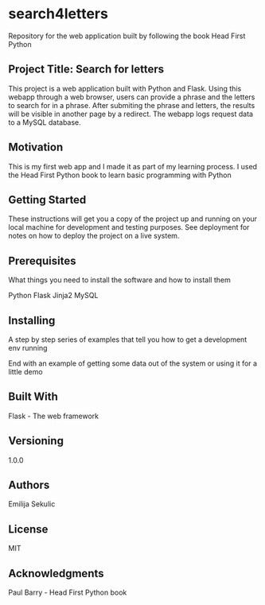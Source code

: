 # search4letters 
Repository for the web application built by following the book Head First Python

## Project Title: Search for letters

This project is a web application built with Python and Flask.
Using this webapp through a web browser, users can provide a phrase and the letters to search for in a phrase.
After submiting the phrase and letters, the results will be visible in another page by a redirect.
The webapp logs request data to a MySQL database.

## Motivation
This is my first web app and I made it as part of my learning process. 
I used the Head First Python book to learn basic programming with Python

## Getting Started
These instructions will get you a copy of the project up and running on your local machine for development and testing purposes. 
See deployment for notes on how to deploy the project on a live system.

## Prerequisites
What things you need to install the software and how to install them

Python
Flask
Jinja2
MySQL

## Installing
A step by step series of examples that tell you how to get a development env running

End with an example of getting some data out of the system or using it for a little demo

## Built With
Flask - The web framework

## Versioning
1.0.0

## Authors
Emilija Sekulic

## License
MIT

## Acknowledgments
Paul Barry - Head First Python book


